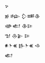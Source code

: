 <div class='block'>
<div class='line'>𒆳</div>
<div class='line'>𒂊 𒈗 𒁷𒌁𒆠</div>
<div class='line'>𒀝𒅗 𒆠𒄿</div>
<div class='line'>𒈠 𒁲𒉌 𒄿</div>
<div class='line'>𒀭𒈨𒌍 𒃲𒈨𒌍 𒈾</div>
<div class='line'>𒅗</div>
</div>